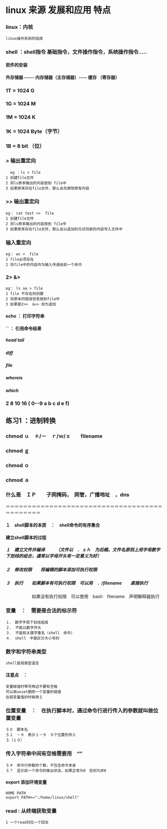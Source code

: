 # linux    来源   发展和应用   特点   

### linux：内核 
    linux操作系统的组成
### shell ：shell指令  基础指令，文件操作指令，系统操作指令.....

#### 软件的安装

#### 外存储器 ----- 内存储器（主存储器）---- 缓存 （寄存器）

### 1T = 1024 G 
### 1G = 1024 M
### 1M = 1024 K
### 1K = 1024 Byte（字节）
### 1B = 8 bit （位）

### > 输出重定向  
      eg ：ls > file 
	1 创建file文件
	2 将ls原本输出的内容放到 file中
	3 如果原来存在file文件，那么会先擦除原有内容

### >> 输出重定向
	eg： cat test >>  file 
	1 创建file文件
	2 将ls原本输出的内容放到 file中
	3 如果原来存在file文件，那么会以追加的方式将新的内容写入文件中
### 输入重定向
	eg： wc <  file 
	1 file必须存在
	2 将file中的内容作为输入传递给前一个命令
### 2>  &> 
	eg： ls aa > file 
	1 file 不存在则创建
	2 将原本的错误信息放到file中
	3 如果是2>>  &>> 则为追加
#### echo ： 打印字符串
#### `` ： 引用命令结果
##### head tail
##### diff
##### file
##### whereis
##### which
### 2  8  10   16 ( 0--9 a b c d e f)

## 练习1 ：进制转换


### chmod   ｕ　＋/－　ｒ/ｗ/ｘ　　filename
### chmod   ｇ
### chmod   ｏ
### chmod   ａ

### 什么是　ＩＰ　　子网掩码，　网管，广播地址　，dns

＝＝＝＝＝＝＝＝＝＝＝＝＝＝＝＝＝＝＝＝＝＝＝＝＝＝＝＝＝＝＝＝＝＝＝＝＝＝＝＝＝＝＝＝

#### １　shell脚本的本质　：　shell命令的有序集合


#### 建立shell脚本的过程

##### １　建立文件并编译　　　（文件以　．ｓｈ　为后缀。文件名原则上用字母数字下划线的组合，通常以字母开头有一定意义为好）

##### ２　修改权限　　将编辑的脚本添加可执行权限

##### ３　执行　　如果脚本有可执行权限　可以用　．/filename　　直接执行
　　　　　　如果没有执行权限　可以使用　bash　filename　声明解释器执行


### 变量　：　需要是合法的标示符
	１．　数字字母下划线组成
	２.　不能以数字开头
	３.　不能和关键字重名（shell　命令）
	４．　shell　中是区分大小写的
### 数字和字符串类型
	shell是弱类型语言

#### 注意点　：　
	变量赋值时等号两边不要有空格
	可以用unset删除一个变量的赋值
	在取变量值的时候用＄

### 位置变量　：　在执行脚本时，通过命令行进行传入的参数就叫做位置变量
	＄０　脚本名
	＄１　－９　表示１－９　９个位置的传入
	＄｛１０｝
### 传入字符串中间有空格需要用　“”　　
	＄＃　命令行参数的个数，不包含命令本身
	＄？　显示前一个命令的推出状态，如果正常为0　否则为非0

#### export 添加环境变量
	HOME PATH
	export PATH+=":/home/linux/shell"
### read : 从终端获取变量 
	1 一个read对应一个回车















